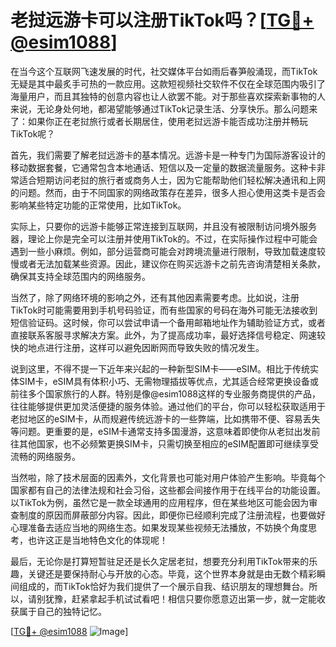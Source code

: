 # 老挝远游卡可以注册TikTok吗？[[TG💪+ @esim1088](https://t.me/s/esim1088)]

在当今这个互联网飞速发展的时代，社交媒体平台如雨后春笋般涌现，而TikTok无疑是其中最炙手可热的一款应用。这款短视频社交软件不仅在全球范围内吸引了海量用户，而且其独特的创意内容也让人欲罢不能。对于那些喜欢探索新事物的人来说，无论身处何地，都渴望能够通过TikTok记录生活、分享快乐。那么问题来了：如果你正在老挝旅行或者长期居住，使用老挝远游卡能否成功注册并畅玩TikTok呢？

首先，我们需要了解老挝远游卡的基本情况。远游卡是一种专门为国际游客设计的移动数据套餐，它通常包含本地通话、短信以及一定量的数据流量服务。这种卡非常适合短期访问老挝的旅行者或商务人士，因为它能帮助他们轻松解决通讯和上网的问题。然而，由于不同国家的网络政策存在差异，很多人担心使用这类卡是否会影响某些特定功能的正常使用，比如TikTok。

实际上，只要你的远游卡能够正常连接到互联网，并且没有被限制访问境外服务器，理论上你是完全可以注册并使用TikTok的。不过，在实际操作过程中可能会遇到一些小麻烦。例如，部分运营商可能会对跨境流量进行限制，导致加载速度较慢或者无法加载某些资源。因此，建议你在购买远游卡之前先咨询清楚相关条款，确保其支持全球范围内的网络服务。

当然了，除了网络环境的影响之外，还有其他因素需要考虑。比如说，注册TikTok时可能需要用到手机号码验证，而有些国家的号码在海外可能无法接收到短信验证码。这时候，你可以尝试申请一个备用邮箱地址作为辅助验证方式，或者直接联系客服寻求解决方案。此外，为了提高成功率，最好选择信号稳定、网速较快的地点进行注册，这样可以避免因断网而导致失败的情况发生。

说到这里，不得不提一下近年来兴起的一种新型SIM卡——eSIM。相比于传统实体SIM卡，eSIM具有体积小巧、无需物理插拔等优点，尤其适合经常更换设备或前往多个国家旅行的人群。特别是像@esim1088这样的专业服务商提供的产品，往往能够提供更加灵活便捷的服务体验。通过他们的平台，你可以轻松获取适用于老挝地区的eSIM卡，从而规避传统远游卡的一些弊端，比如携带不便、容易丢失等问题。更重要的是，eSIM卡通常支持多国漫游，这意味着即使你从老挝出发前往其他国家，也不必频繁更换SIM卡，只需切换至相应的eSIM配置即可继续享受流畅的网络服务。

当然啦，除了技术层面的因素外，文化背景也可能对用户体验产生影响。毕竟每个国家都有自己的法律法规和社会习俗，这些都会间接作用于在线平台的功能设置。以TikTok为例，虽然它是一款全球通用的应用程序，但在某些地区可能会因为审查制度的原因而屏蔽部分内容。因此，即便你已经顺利完成了注册流程，也要做好心理准备去适应当地的网络生态。如果发现某些视频无法播放，不妨换个角度思考，也许这正是当地特色文化的体现呢！

最后，无论你是打算短暂驻足还是长久定居老挝，想要充分利用TikTok带来的乐趣，关键还是要保持耐心与开放的心态。毕竟，这个世界本身就是由无数个精彩瞬间组成的，而TikTok恰好为我们提供了一个展示自我、结识朋友的理想舞台。所以，请别犹豫，赶紧拿起手机试试看吧！相信只要你愿意迈出第一步，就一定能收获属于自己的独特记忆。

[[TG💪+ @esim1088](https://t.me/s/esim1088) ![Image](https://i.postimg.cc/4NQfJmqS/Snipaste-2025-05-13-00-14-12.png)]
